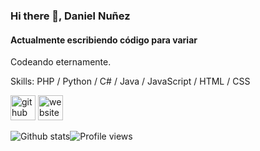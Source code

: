 ### Hi there 👋, Daniel Nuñez
#### Actualmente escribiendo código para variar
Codeando eternamente.

Skills: PHP / Python / C# / Java / JavaScript / HTML / CSS



[<img src='https://cdn.jsdelivr.net/npm/simple-icons@3.0.1/icons/github.svg' alt='github' height='40'>](https://github.com/danielnunez)  [<img src='https://cdn.jsdelivr.net/npm/simple-icons@3.0.1/icons/icloud.svg' alt='website' height='40'>](https://danielnunez.pointers.cl/)  

![Github stats](https://github-readme-stats.vercel.app/api?username=danielnunez&show_icons=true)![Profile views](https://gpvc.arturio.dev/danielnunez)  
